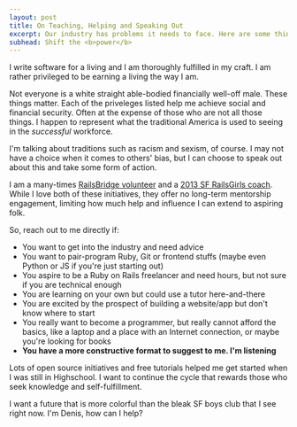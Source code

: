 ```yaml
---
layout: post
title: On Teaching, Helping and Speaking Out
excerpt: Our industry has problems it needs to face. Here are some things I have done, will continue doing and things I am considering doing
subhead: Shift the <b>power</b>
---
```


I write software for a living and I am thoroughly fulfilled in my craft. I am rather privileged to be earning a living the way I am.

Not everyone is a white straight able-bodied financially well-off male. These things matter. Each of the priveleges listed help me achieve social and financial security. Often at the expense of those who are not all those things. I happen to represent what the traditional America is used to seeing in the *successful* workforce. 

I'm talking about traditions such as racism and sexism, of course. I may not have a choice when it comes to others' bias, but I can choose to speak out about this and take some form of action. 

I am a many-times [RailsBridge volunteer](http://railsbridge.org/) and a [2013 SF RailsGirls coach](http://railsgirls.com/sanfrancisco-2013-01-25). While I love both of these initiatives, they offer no long-term mentorship engagement, limiting how much help and influence I can extend to aspiring folk. 

So, reach out to me directly if:

 -   You want to get into the industry and need advice
 -   You want to pair-program Ruby, Git or frontend stuffs (maybe even Python or JS if you're just starting out)
 -   You aspire to be a Ruby on Rails freelancer and need hours, but not sure if you are technical enough
 -   You are learning on your own but could use a tutor here-and-there
 -   You are excited by the prospect of building a website/app but don't know where to start
 -   You really want to become a programmer, but really cannot afford the basics, like a laptop and a place with an Internet connection, or maybe you're looking for books
 -   **You have a more constructive format to suggest to me. I'm listening**

Lots of open source initiatives and free tutorials helped me get started when I was still in Highschool. I want to continue the cycle that rewards those who seek knowledge and self-fulfillment.

I want a future that is more colorful than the bleak SF boys club that I see right now. I'm Denis, how can I help? 
